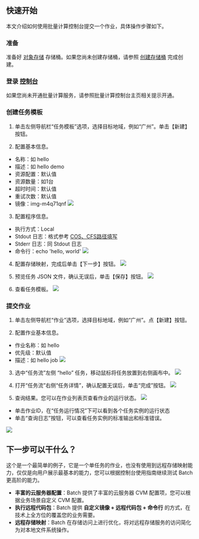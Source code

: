## 快速开始
本文介绍如何使用批量计算控制台提交一个作业，具体操作步骤如下。
### 准备
准备好 [对象存储](https://intl.cloud.tencent.com/document/product/436) 存储桶。如果您尚未创建存储桶，请参照 [创建存储桶](https://cloud.tencent.com/document/product/436/13309) 完成创建。

### 登录 [控制台](https://console.cloud.tencent.com/batch/task)
如果您尚未开通批量计算服务，请参照批量计算控制台主页相关提示开通。

### 创建任务模板

1. 单击左侧导航栏“任务模板”选项，选择目标地域，例如“广州”。单击【新建】按钮。

2. 配置基本信息。
  * 名称：如 hello
  * 描述：如 hello demo
  * 资源配置：默认值
  * 资源数量：如1台
  * 超时时间：默认值
  * 重试次数：默认值
  * 镜像：img-m4q71qnf
![](https://main.qcloudimg.com/raw/5eaf007532cdb04dc9f359e24a2f6922.png)

3. 配置程序信息。
  * 执行方式：Local
  * Stdout 日志：格式参考 [COS、CFS路径填写](https://cloud.tencent.com/document/product/599/13996)
  * Stderr 日志：同 Stdout 日志
  * 命令行：echo 'hello, world'
![](https://main.qcloudimg.com/raw/df04fd8aa361eff74796d40bb7d85171.png)

4. 配置存储映射，完成后单击【下一步】按钮。
   ![](https://main.qcloudimg.com/raw/a9f02dff4b5f84a7253a5b940c5f6e2d.png)

5. 预览任务 JSON 文件，确认无误后，单击【保存】按钮。
  ![](https://main.qcloudimg.com/raw/fe380f3cb4e60cd405f623ab70677461.png)

6. 查看任务模板。
  ![](https://main.qcloudimg.com/raw/56ba751132050eefd71a451cd24aca00.png)

### 提交作业
1. 单击左侧导航栏“作业”选项，选择目标地域，例如“广州”。点【新建】按钮。

2. 配置作业基本信息。
  * 作业名称：如 hello
  * 优先级：默认值
  * 描述：如 hello job
  ![](https://main.qcloudimg.com/raw/7aac41e3f597d348daf9aadb2d4f0dd2.png)

3. 选中“任务流”左侧 “hello” 任务，移动鼠标将任务放置到右侧画布中。
  ![](https://main.qcloudimg.com/raw/023f92bcda936696fd0434eeac1c0765.png)

4. 打开“任务流”右侧“任务详情”，确认配置无误后，单击“完成”按钮。
![](https://main.qcloudimg.com/raw/b592938fa04583d04943db6f3047e93d.png)

5. 查询结果。您可以在作业列表页查看作业的运行状态。
  ![](https://main.qcloudimg.com/raw/018544b3a1f84fd3e32c141c880b007f.png)
 - 单击作业ID，在“任务运行情况”下可以看到各个任务实例的运行状态
 - 单击“查询日志”按钮，可以查看任务实例的标准输出和标准错误。

  ![](https://main.qcloudimg.com/raw/3f0f2dab7b34e29cb92a2498911f03eb.png)

## 下一步可以干什么？

这个是一个最简单的例子，它是一个单任务的作业，也没有使用到远程存储映射能力，仅仅是向用户展示最基本的能力，您可以根据控制台使用指南继续测试 Batch 更高阶的能力。
- **丰富的云服务器配置**：Batch 提供了丰富的云服务器 CVM 配置项，您可以根据业务场景自定义 CVM 配置。
- **执行远程代码包**：Batch 提供 **自定义镜像 + 远程代码包 + 命令行** 的方式，在技术上全方位的覆盖您的业务需要。
- **远程存储映射**：Batch 在存储访问上进行优化，将对远程存储服务的访问简化为对本地文件系统操作。
